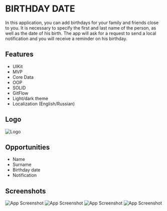 
# BIRTHDAY DATE

In this application, you can add birthdays for your family and friends close to you. It is necessary to specify the first and last name of the person, as well as the date of his birth. The app will ask for a request to send a local notification and you will receive a reminder on his birthday.


## Features

- UIKit
- MVP
- Core Data
- OOP
- SOLID
- GitFlow
- Light/dark theme
- Localization (English/Russian)


## Logo
![Logo](https://thumb.tildacdn.pub/tild3464-3261-4666-a232-376663643565/-/format/webp/3_.png)


## Opportunities

- Name
- Surname
- Birthday date
- Notification


## Screenshots

![App Screenshot](https://thumb.tildacdn.pub/tild3362-6536-4533-b032-386262643534/-/format/webp/Simulator_Screenshot.png)
![App Screenshot](https://thumb.tildacdn.pub/tild3631-6330-4364-a635-633536633162/-/format/webp/Simulator_Screenshot.png)
![App Screenshot](https://thumb.tildacdn.pub/tild3538-6639-4162-a133-633762316534/-/format/webp/Simulator_Screenshot.png)
![App Screenshot](https://thumb.tildacdn.pub/tild3463-3831-4434-b861-313835366638/-/format/webp/Simulator_Screenshot.png)
